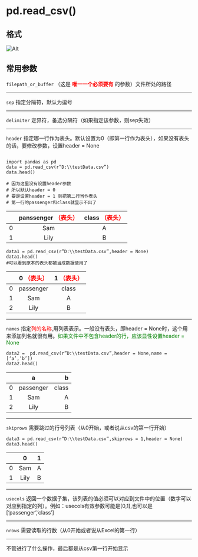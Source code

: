 # pd.read_csv()
## 格式 
![Alt](https://i.loli.net/2019/10/27/waj3V6fDHYckLMy.jpg)

## 常用参数
`filepath_or_buffer` 
（这是<font color = red> **唯一一个必须要有** </font>的参数）文件所处的路径
***
`sep`
指定分隔符，默认为逗号
***
`delimiter` 
定界符，备选分隔符（如果指定该参数，则sep失效）
***
`header`
指定哪一行作为表头。默认设置为0（即第一行作为表头），如果没有表头的话，要修改参数，设置header = None

```

import pandas as pd
data = pd.read_csv(r”D:\\testData.csv”)
data.head()

# 因为这里没有设置header参数
# 所以默认header = 0
# 要是设置header = 1 则把第二行当作表头
# 第一行的passenger和class就显示不出了

```


| |panssenger <font color = red>（表头）</font> |class <font color = red>（表头）</font>|
|----|:----:|:----:|
|0|Sam|A|
| 1|Lily|B|


```
data1 = pd.read_csv(r”D:\\testData.csv”,header = None)
data1.head()
#可以看到原本的表头都被当成数据使用了
```


| |0 <font color = red>（表头）</font> |1 <font color = red>（表头）</font>|
|----|:----:|:----:|
|0|passenger|class|
|1|Sam|A|
|2|Lily|B|

***
`names`
指定<font color = red>列的名称</font>,用列表表示。一般没有表头，即header = None时，这个用来添加列名就很有用。<font color = green>如果文件中不包含header的行，应该显性设置header = None</font>

```
data2 =  pd.read_csv(r”D:\\testData.csv”,header = None,name = [‘a’,’b’])
data2.head()
```


|       |a        |       b|
|-------|:-------:|-------:|
|0      |passenger|class   |
|1      |Sam      |A       |
|2      |Lily     |B       |

***
`skiprows`
需要跳过的行号列表（从0开始，或者说从csv的第一行开始）

```
data3 = pd.read_csv(r”D:\\testData.csv”,skiprows = 1,header = None)
data3.head()
```


||0|1|
|----|:----:|:----:|
|0|Sam|A|
|1|Lily|B|

***
`usecols`
返回一个数据子集，该列表的值必须可以对应到文件中的位置（数字可以对应到指定的列）。例如：usecols有效参数可能是[0,1],也可以是[‘passenger’,’class’]
***
`nrows`
需要读取的行数（从0开始或者说从Excel的第一行）
***
不管进行了什么操作，最后都是从csv第一行开始显示
